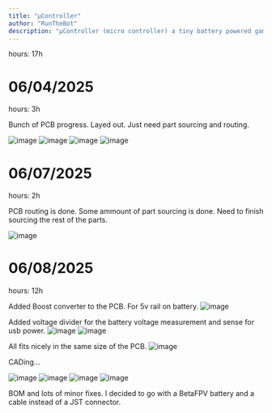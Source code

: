 ```yaml
---
title: "µController"
author: "RunTheBot"
description: "µController (micro controller) a tiny battery powered game controller design for one game...unrailed"
---
```


hours: 17h

# 06/04/2025

hours: 3h


Bunch of PCB progress. Layed out. Just need part sourcing and routing.

![image](https://hc-cdn.hel1.your-objectstorage.com/s/v3/68f7545fd8e5f2b82d3712b0704c0a1798be1076_image.png)
![image](https://hc-cdn.hel1.your-objectstorage.com/s/v3/bf0413c6d878fe7e0421a49f8de10f71f87cac84_image.png)
![image](https://hc-cdn.hel1.your-objectstorage.com/s/v3/0aedea7b7133d785c7a27937a0e7255d475567c5_image.png)
![image](https://hc-cdn.hel1.your-objectstorage.com/s/v3/0576791bb0936b9210af6e72c27dd7d2a589d1fa_image.png)

# 06/07/2025

hours: 2h


PCB routing is done. Some ammount of part sourcing is done. Need to finish sourcing the rest of the parts.

![image](https://hc-cdn.hel1.your-objectstorage.com/s/v3/1cd7c51d8a2a5c1952590e0d563f01b91fe71aaa_image.png)
# 06/08/2025
hours: 12h


Added Boost converter to the PCB. For 5v rail on battery.
![image](https://hc-cdn.hel1.your-objectstorage.com/s/v3/a868b5056217dde40ef0f760efd6a0b8ae36e384_image.png)

Added voltage divider for the battery voltage measurement and sense for usb power.
![image](https://hc-cdn.hel1.your-objectstorage.com/s/v3/90afcab2c56bae4bee9389e896d9dc1bba74f5d0_image.png)
![image](https://hc-cdn.hel1.your-objectstorage.com/s/v3/c2f519e4b966a5b47db57378d283832c749c3beb_image.png)

All fits nicely in the same size of the PCB.
![image](https://hc-cdn.hel1.your-objectstorage.com/s/v3/9f4c7476ad143988d9ea0cb786a5d1b26d1eba8a_image.png)

CADing...

![image](https://hc-cdn.hel1.your-objectstorage.com/s/v3/1a10bd01de3cc271c74322a63a1ff7c2ffc72849_image.png)
![image](https://hc-cdn.hel1.your-objectstorage.com/s/v3/5d50d9335ea0b6fdc14eed1ff1339b5c0a675bdc_image.png)
![image](https://hc-cdn.hel1.your-objectstorage.com/s/v3/7144f1df382f2abd4dc269cb80f44b3a951b4f43_image.png)
![image](https://hc-cdn.hel1.your-objectstorage.com/s/v3/622865fcbeac06e5167a201b37c92d95fd5c9452_image.png)

BOM and lots of minor fixes. I decided to go with a BetaFPV battery and a cable instead of a JST connector. 

